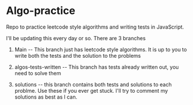 # Algo-practice
Repo to practice leetcode style algorithms and writing tests in JavaScript.

I'll be updating this every day or so. There are 3 branches

1. Main -- This branch just has leetcode style algorithms. It is up to you to write both the tests and the solution to the problems

2. algos-tests-written -- This branch has tests already written out, you need to solve them

3. solutions -- this branch contains both tests and solutions to each problme. Use these if you ever get stuck. I'll try to comment my solutions as best as I can.

